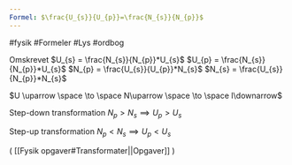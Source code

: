 ```yaml
---
Formel: $\frac{U_{s}}{U_{p}}=\frac{N_{s}}{N_{p}}$
---
```


#fysik #Formeler #Lys #ordbog 

Omskrevet
$U_{s} = \frac{N_{s}}{N_{p}}*U_{s}$
$U_{p} = \frac{N_{s}}{N_{p}}*U_{s}$
$N_{p} = \frac{U_{s}}{U_{p}}*N_{s}$
$N_{s} = \frac{U_{s}}{N_{p}}*N_{s}$

$U \uparrow \space \to \space N\uparrow \space \to  \space I\downarrow$

Step-down transformation
$N_{p}>N_{s} \implies U_{p}>U_{s}$

Step-up transformation
$N_{p}<N_{s} \implies U_{p}<U_{s}$

(  [[Fysik opgaver#Transformater||Opgaver]]  )